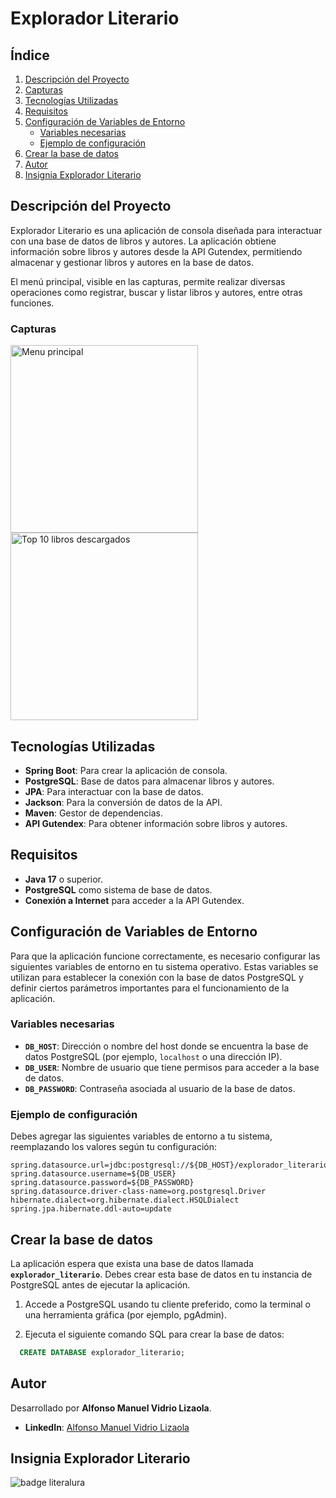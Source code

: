 # Explorador Literario

## Índice

1. [Descripción del Proyecto](#descripción-del-proyecto)
2. [Capturas](#capturas)
3. [Tecnologías Utilizadas](#tecnologías-utilizadas)
4. [Requisitos](#requisitos)
5. [Configuración de Variables de Entorno](#configuración-de-variables-de-entorno)
    - [Variables necesarias](#variables-necesarias)
    - [Ejemplo de configuración](#ejemplo-de-configuración)
6. [Crear la base de datos](#crear-la-base-de-datos)
7. [Autor](#autor)
8. [Insignia Explorador Literario](#insignia-explorador-literario)

## Descripción del Proyecto

Explorador Literario es una aplicación de consola diseñada para interactuar con una base de datos de libros y autores. La aplicación obtiene información sobre libros y autores desde la API Gutendex, permitiendo almacenar y gestionar libros y autores en la base de datos.

El menú principal, visible en las capturas, permite realizar diversas operaciones como registrar, buscar y listar libros y autores, entre otras funciones.

### Capturas

<div>
  <img src="https://github.com/user-attachments/assets/725978f2-12ad-4e9a-a0b3-b8b784477676" alt="Menu principal" style="height: 300px;">
  <img src="https://github.com/user-attachments/assets/bc26c366-4d30-40ab-8a38-2ca2f07e0d0d" alt="Top 10 libros descargados" style="height: 300px;">
</div>

## Tecnologías Utilizadas

- **Spring Boot**: Para crear la aplicación de consola.
- **PostgreSQL**: Base de datos para almacenar libros y autores.
- **JPA**: Para interactuar con la base de datos.
- **Jackson**: Para la conversión de datos de la API.
- **Maven**: Gestor de dependencias.
- **API Gutendex**: Para obtener información sobre libros y autores.

## Requisitos

- **Java 17** o superior.
- **PostgreSQL** como sistema de base de datos.
- **Conexión a Internet** para acceder a la API Gutendex.

## Configuración de Variables de Entorno

Para que la aplicación funcione correctamente, es necesario configurar las siguientes variables de entorno en tu sistema operativo. Estas variables se utilizan para establecer la conexión con la base de datos PostgreSQL y definir ciertos parámetros importantes para el funcionamiento de la aplicación.

### Variables necesarias

- **`DB_HOST`**: Dirección o nombre del host donde se encuentra la base de datos PostgreSQL (por ejemplo, `localhost` o una dirección IP).
- **`DB_USER`**: Nombre de usuario que tiene permisos para acceder a la base de datos.
- **`DB_PASSWORD`**: Contraseña asociada al usuario de la base de datos.

### Ejemplo de configuración

Debes agregar las siguientes variables de entorno a tu sistema, reemplazando los valores según tu configuración:

```properties
spring.datasource.url=jdbc:postgresql://${DB_HOST}/explorador_literario
spring.datasource.username=${DB_USER}
spring.datasource.password=${DB_PASSWORD}
spring.datasource.driver-class-name=org.postgresql.Driver
hibernate.dialect=org.hibernate.dialect.HSQLDialect
spring.jpa.hibernate.ddl-auto=update

```

## Crear la base de datos

La aplicación espera que exista una base de datos llamada **`explorador_literario`**. Debes crear esta base de datos en tu instancia de PostgreSQL antes de ejecutar la aplicación.

1. Accede a PostgreSQL usando tu cliente preferido, como la terminal o una herramienta gráfica (por ejemplo, pgAdmin).

2. Ejecuta el siguiente comando SQL para crear la base de datos:

```sql
  CREATE DATABASE explorador_literario;
```
## Autor

Desarrollado por **Alfonso Manuel Vidrio Lizaola**.

- **LinkedIn**: [Alfonso Manuel Vidrio Lizaola](https://www.linkedin.com/in/alfonsomanuelvidriolizaola/)

## Insignia Explorador Literario
![badge literalura](https://github.com/user-attachments/assets/7adf1d10-2d6d-4cc3-92e2-b767fadbe75a)
